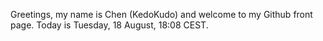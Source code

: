 Greetings, my name is Chen (KedoKudo) and welcome to my Github front page.  Today is Tuesday, 18 August, 18:08 CEST.